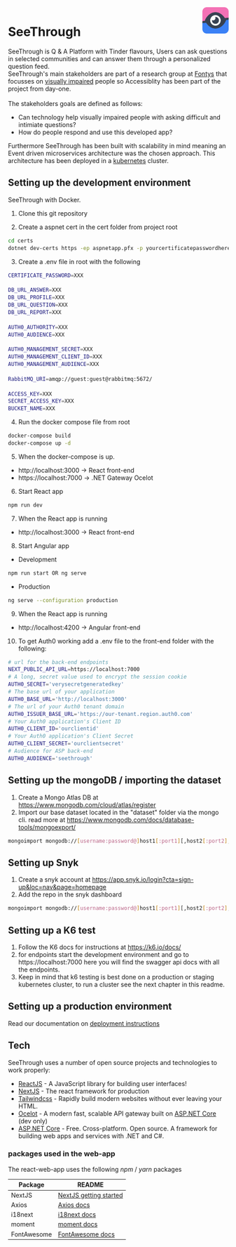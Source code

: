 
<img src="https://github.com/Ruitjes/blind-date/blob/main/assets/logo.png" alt="SeeThrough Logo" title="SeeThrough" align="right" height="60" />

# SeeThrough

SeeThrough is Q & A Platform with Tinder flavours,
Users can ask questions in selected communities and can answer them through a personalized question feed.<br/>
SeeThrough's main stakeholders are part of a research group at [Fontys](https://fontys.nl/) that focusses on [visually impaired](https://en.wikipedia.org/wiki/Visual_impairment) people so Accessiblity has been part of the project from day-one.<br/><br/>
The stakeholders goals are defined as follows:

- Can technology help visually impaired people with asking difficult and intimiate questions?
- How do people respond and use this developed app?

Furthermore SeeThrough has been built with scalability in mind meaning an Event driven microservices architecture was the chosen approach.
This architecture has been deployed in a [kubernetes](https://kubernetes.io/) cluster.

## Setting up the development environment

SeeThrough with Docker.

1. Clone this git repository

2. Create a aspnet cert in the cert folder
   from project root

```bash
cd certs
dotnet dev-certs https -ep aspnetapp.pfx -p yourcertificatepasswordhere
```

3. Create a .env file in root with the following

```bash
CERTIFICATE_PASSWORD=XXX

DB_URL_ANSWER=XXX
DB_URL_PROFILE=XXX
DB_URL_QUESTION=XXX
DB_URL_REPORT=XXX

AUTH0_AUTHORITY=XXX
AUTH0_AUDIENCE=XXX

AUTH0_MANAGEMENT_SECRET=XXX
AUTH0_MANAGEMENT_CLIENT_ID=XXX
AUTH0_MANAGEMENT_AUDIENCE=XXX

RabbitMQ_URI=amqp://guest:guest@rabbitmq:5672/

ACCESS_KEY=XXX
SECRET_ACCESS_KEY=XXX
BUCKET_NAME=XXX

```

4. Run the docker compose file from root

```bash
docker-compose build
docker-compose up -d
```

5. When the docker-compose is up.

-   http://localhost:3000 -> React front-end
-   https://localhost:7000 -> .NET Gateway Ocelot

6. Start React app
```bash
npm run dev
```

7. When the React app is running

-   http://localhost:3000 -> React front-end

8. Start Angular app
- Development
```bash
npm run start OR ng serve
```

- Production
```bash
ng serve --configuration production
```

9. When the React app is running

-   http://localhost:4200 -> Angular front-end

10. To get Auth0 working add a .env file to the front-end folder with the following:

```bash
# url for the back-end endpoints
NEXT_PUBLIC_API_URL=https://localhost:7000
# A long, secret value used to encrypt the session cookie
AUTH0_SECRET='verysecretgeneratedkey'
# The base url of your application
AUTH0_BASE_URL='http://localhost:3000'
# The url of your Auth0 tenant domain
AUTH0_ISSUER_BASE_URL='https://our-tenant.region.auth0.com'
# Your Auth0 application's Client ID
AUTH0_CLIENT_ID='ourclientid'
# Your Auth0 application's Client Secret
AUTH0_CLIENT_SECRET='ourclientsecret'
# Audience for ASP back-end
AUTH0_AUDIENCE='seethrough'
```

## Setting up the mongoDB / importing the dataset

1. Create a Mongo Atlas DB at https://www.mongodb.com/cloud/atlas/register
2. Import our base dataset located in the "dataset" folder via the mongo cli. read more at [https://www.mongodb.com/docs/database-tools/mongoexport/ ](https://www.mongodb.com/docs/database-tools/mongoimport/)

```bash
mongoimport mongodb://[username:password@]host1[:port1][,host2[:port2],...[,hostN[:portN]]][/[database][?options]]
```

## Setting up Snyk

1. Create a snyk account at https://app.snyk.io/login?cta=sign-up&loc=nav&page=homepage
2. Add the repo in the snyk dashboard

```bash
mongoimport mongodb://[username:password@]host1[:port1][,host2[:port2],...[,hostN[:portN]]][/[database][?options]]
```

## Setting up a K6 test

1. Follow the K6 docs for instructions at https://k6.io/docs/
2. for endpoints start the development environment and go to https://localhost:7000 here you will find the swagger api docs with all the endpoints.
3. Keep in mind that k6 testing is best done on a production or staging kubernetes cluster, to run a cluster see the next chapter in this readme.

## Setting up a production environment

Read our documentation on [deployment instructions](https://github.com/Ruitjes/blind-date/blob/main/assets/Deployment_Instructions.pdf) 

## Tech

SeeThrough uses a number of open source projects and technologies to work properly:

* [ReactJS] - A JavaScript library for building user interfaces!
* [NextJS] - The react framework for production
* [Tailwindcss] - Rapidly build modern websites without ever leaving your HTML.
* [Ocelot] - A modern fast, scalable API gateway built on [ASP.NET Core] (dev only)
* [ASP.NET Core] - Free. Cross-platform. Open source. A framework for building web apps and services with .NET and C#.

### packages used in the web-app

The react-web-app uses the following *npm* / *yarn* packages

| Package | README |
| ------ | ------ |
| NextJS | [NextJS getting started][NextJSDoc] |
| Axios | [Axios docs][AxiosDoc]|
| i18next | [i18next docs][I18Doc]|
| moment | [moment docs][MomentDoc]|
| FontAwesome | [FontAwesome docs][FontawesomeDoc]|

[//]: # (These are reference links used in the body of this note and get stripped out when the markdown processor does its job. There is no need to format nicely because it shouldn't be seen. Thanks SO - http://stackoverflow.com/questions/4823468/store-comments-in-markdown-syntax)

   [ASP.NET Core]: <https://docs.microsoft.com/en-us/aspnet/core/?view=aspnetcore-3.1>
   [ReactJS]: <https://reactjs.org/>
   [NextJS]: <https://nextjs.org/>
   [React-Bootstrap]: <https://react-bootstrap.github.io/>
   [Ocelot]: <https://threemammals.com/ocelot>
   [localhost]: <http://localhost:3000>
   [Tailwindcss]: <https://tailwindcss.com/>

   [NextJSDoc]: <https://nextjs.org/docs/getting-started>
   [AxiosDoc]: <https://github.com/axios/axios/blob/master/README.md>
   [I18Doc]: <https://www.i18next.com/>
   [MomentDoc]: <https://momentjs.com/>
   [FontawesomeDoc]: <https://fontawesome.com/>